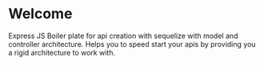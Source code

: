 # Welcome

Express JS Boiler plate for api creation with sequelize with model and controller architecture. Helps you to speed start your apis by providing you a rigid architecture to work with.
